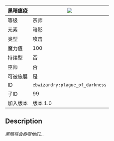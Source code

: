 | 黑暗瘟疫 |![](https://github.com/Electroblob77/Wizardry/blob/1.12.2/src/main/resources/assets/ebwizardry/textures/spells/plague_of_darkness.png)|
|---|---|
| 等级 | 宗师 |
| 元素 | 暗影 |
| 类型 | 攻击 |
| 魔力值 | 100 |
| 持续型 | 否 |
| 巫师 | 否 |
| 可被施展 | 是 |
| ID | `ebwizardry:plague_of_darkness` |
| 子ID | 99 |
| 加入版本 | 版本 1.0 |
## Description
_黑暗将会吞噬他们..._
